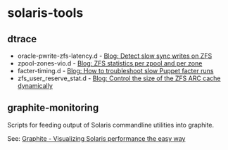 solaris-tools
=============

dtrace
------

- oracle-pwrite-zfs-latency.d - [Blog: Detect slow sync writes on ZFS ](http://blog.zach.st/2013/10/04/oracle-pwrite-zfs-latencyd-detect-slow-sync-writes-on-zfs.html)
- zpool-zones-vio.d - [Blog: ZFS statistics per zpool and per zone](http://blog.zach.st/2013/10/14/zpool-zones-viod---zfs-statistics-per-zpool-and-per-zone.html)
- facter-timing.d - [Blog: How to troubleshoot slow Puppet facter runs](http://blog.zach.st/2014/07/27/troubleshoot-slow-puppet-facter-runs.html)
- zfs_user_reserve_stat.d - [Blog: Control the size of the ZFS ARC cache dynamically](http://blog.zach.st/2014/08/02/control-the-size-of-the-zfs-arc-cache-dynamically.html)

graphite-monitoring
-------------------
Scripts for feeding output of Solaris commandline utilities into graphite.

See: [Graphite - Visualizing Solaris performance the easy way](http://blog.zach.st/2013/06/16/graphite---visualizing-solaris-performance-the-easy-way.html)
